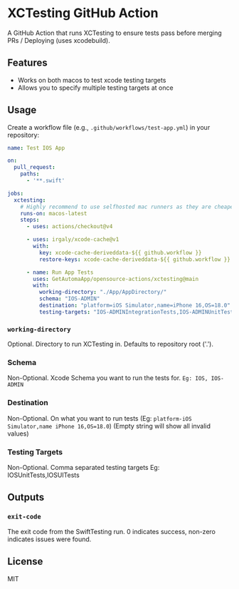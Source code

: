 
# XCTesting GitHub Action

A GitHub Action that runs XCTesting to ensure tests pass before merging PRs / Deploying (uses xcodebuild).

## Features

- Works on both macos to test xcode testing targets
- Allows you to specify multiple testing targets at once 

## Usage

Create a workflow file (e.g., `.github/workflows/test-app.yml`) in your repository:

```yaml
name: Test IOS App

on:
  pull_request:
    paths:
      - '**.swift'

jobs:
  xctesting:
    # Highly recommend to use selfhosted mac runners as they are cheaper
    runs-on: macos-latest
    steps:
      - uses: actions/checkout@v4

      - uses: irgaly/xcode-cache@v1
        with:
          key: xcode-cache-deriveddata-${{ github.workflow }}
          restore-keys: xcode-cache-deriveddata-${{ github.workflow }}

      - name: Run App Tests
        uses: GetAutomaApp/opensource-actions/xctesting@main
        with:
          working-directory: "./App/AppDirectory/"
          schema: "IOS-ADMIN"
          destination: "platform=iOS Simulator,name=iPhone 16,OS=18.0"
          testing-targets: "IOS-ADMINIntegrationTests,IOS-ADMINUnitTests"
```
### `working-directory`

Optional. Directory to run XCTesting in. Defaults to repository root ('.').

### Schema

Non-Optional. Xcode Schema you want to run the tests for. `Eg: IOS, IOS-ADMIN`

### Destination
Non-Optional. On what you want to run tests (Eg: `platform-iOS Simulator,name iPhone 16,OS=18.0`) (Empty string will show all invalid values)

### Testing Targets
Non-Optional. Comma separated testing targets Eg: IOSUnitTests,IOSUITests

## Outputs

### `exit-code`

The exit code from the SwiftTesting run. 0 indicates success, non-zero indicates issues were found.

## License

MIT
